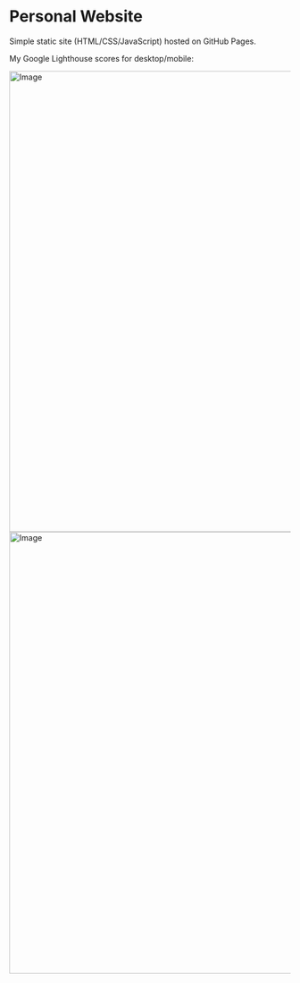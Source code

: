 # Personal Website

Simple static site (HTML/CSS/JavaScript) hosted on GitHub Pages.

My Google Lighthouse scores for desktop/mobile:






<img width="531" height="825" alt="Image" src="https://github.com/user-attachments/assets/62650371-1239-4473-8810-728972693d71" />
<img width="524" height="791" alt="Image" src="https://github.com/user-attachments/assets/c4c4f4a1-367f-42cf-9eb8-38928268dbbb" />
